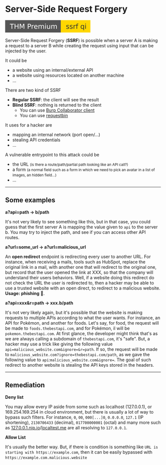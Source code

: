 # Server-Side Request Forgery

[![ssrfqi](../../../_badges/thmp/ssrfqi.svg)](https://tryhackme.com/room/ssrfqi)

<div class="row row-cols-md-2"><div>

Server-Side Request Forgery (**SSRF**) is possible when a server A is making a request to a server B while creating the request using input that can be injected by the user.

It could be 

* a website using an internal/external API
* a website using resources located on another machine
* ...

There are two kind of SSRF

* **Regular SSRF**: the client will see the result
* **Blind SSRF**: nothing is returned to the client
  * You can use [Burp Collaborator client](https://portswigger.net/burp/documentation/desktop/tools/collaborator-client)
  * You can use [requestbin](https://requestbin.com/)
</div><div>

It uses for a hacker are

* mapping an internal network (port open/...)
* stealing API credentials
* ...

A vulnerable entrypoint to this attack could be

* the URL <small>(is there a route/path/partial path looking like an API call?)</small>
* a form <small>(a normal field such as a form in which we need to pick an avatar in a list of images, an hidden field...)</small>
* ...
</div></div>

<hr class="sl">

## Some examples

<div class="row row-cols-md-2"><div>

**a?api=path $\to$ b/path**

It's not very likely to see something like this, but in that case, you could guess that the first server A is mapping the value given to `api` to the server b. You may try to inject the path, and see if you can access other API routes.

**a?url=some_url $\to$ a?url=malicious_url**

An **open redirect** endpoint is redirecting every user to another URL. For instance, when receiving a mails, tools such as HubSpot, replace the original link in a mail, with another one that will redirect to the original one, but record that the user opened the link at XXX, so that the company will understand their users behaviors. Well, if a website doing this redirect do not check the URL the user is redirected to, then a hacker may be able to use a trusted website with an open direct, to redirect to a malicious website. **Usage: phishing** 🎣. 

</div><div>

**a?api=xxx&r=path $\to$ xxx.b/path**

It's not very likely again, but it's possible that the website is making requests to multiple APIs according to what the user wants. For instance, an API for Pokémon, and another for foods. Let's say, for food, the request will be made to `foods.thebestapi.com`, and for Pokémon, il will be `pokemon.thebestapi.com`. At first glance, the developer might think that's as we are always calling a subdomain of `thebestapi.com`, it's "safe". But, a hacker may use a trick like giving the following value `api=malicious_website.com&ignore=&r=path`. If so, the request will be made to `malicious_website.com?ignore=thebestapi.com/path`, as we gave the following value to `api`:`malicious_website.com&ignore=`. The goal of such redirect to another website is stealing the API keys stored in the headers.
</div></div>

<hr class="sr">

## Remediation

<div class="row row-cols-md-2"><div>

**Deny list**

You may allow every IP aside from some such as localhost (127.0.0.1), or 169.254.169.254 in cloud environment, but there is usually a lot of way to bypass such filters. For instance, `0`, `00`, `000[...]0`, `0.0.0.0`, `127.1` (IP shortening), `2130706433` (decimal), `017700000001` (octal) and many more such as [127.0.0.1.nip.io](http://127.0.0.1.nip.io)/[localtest.me](http://localtest.me) are all resolving to `127.0.0.1`.
</div><div>

**Allow List**

It's usually the better way. But, if there is condition is something like `URL is starting with https://example.com`, then it can be easily bypassed with `https://example.com.malicious.website`
</div></div>